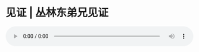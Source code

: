 # 见证 | 丛林东弟兄见证

<audio style="width: 100%;" preload="false" controls controlslist="nodownload"><source src="http://file.simai.life/audio/mp3/old/19061.mp3" type="audio/mpeg">Your browser does not support the audio element.</audio>



